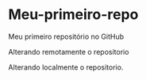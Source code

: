 # Meu-primeiro-repo
Meu primeiro repositório no GitHub

Alterando remotamente o repositorio


Alterando localmente o repositorio.
